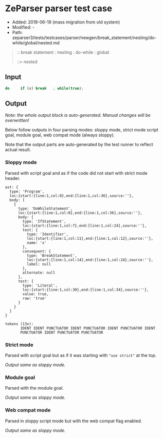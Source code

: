 # ZeParser parser test case

- Added: 2019-06-19 (mass migration from old system)
- Modified: -
- Path: zeparser3/tests/testcases/parser/newgen/break_statement/nesting/do-while/global/nested.md

> :: break statement : nesting : do-while : global
>
> ::> nested

## Input

`````js
do     if (x) break   ; while(true);
`````

## Output

_Note: the whole output block is auto-generated. Manual changes will be overwritten!_

Below follow outputs in four parsing modes: sloppy mode, strict mode script goal, module goal, web compat mode (always sloppy).

Note that the output parts are auto-generated by the test runner to reflect actual result.

### Sloppy mode

Parsed with script goal and as if the code did not start with strict mode header.

`````
ast: {
  type: 'Program',
  loc:{start:{line:1,col:0},end:{line:1,col:36},source:''},
  body: [
    {
      type: 'DoWhileStatement',
      loc:{start:{line:1,col:0},end:{line:1,col:36},source:''},
      body: {
        type: 'IfStatement',
        loc:{start:{line:1,col:7},end:{line:1,col:24},source:''},
        test: {
          type: 'Identifier',
          loc:{start:{line:1,col:11},end:{line:1,col:12},source:''},
          name: 'x'
        },
        consequent: {
          type: 'BreakStatement',
          loc:{start:{line:1,col:14},end:{line:1,col:24},source:''},
          label: null
        },
        alternate: null
      },
      test: {
        type: 'Literal',
        loc:{start:{line:1,col:30},end:{line:1,col:34},source:''},
        value: true,
        raw: 'true'
      }
    }
  ]
}

tokens (13x):
       IDENT IDENT PUNCTUATOR IDENT PUNCTUATOR IDENT PUNCTUATOR IDENT
       PUNCTUATOR IDENT PUNCTUATOR PUNCTUATOR
`````

### Strict mode

Parsed with script goal but as if it was starting with `"use strict"` at the top.

_Output same as sloppy mode._

### Module goal

Parsed with the module goal.

_Output same as sloppy mode._

### Web compat mode

Parsed in sloppy script mode but with the web compat flag enabled.

_Output same as sloppy mode._
